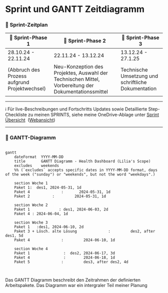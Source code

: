 # Sprint und GANTT Zeitdiagramm
 
 ### :running: Sprint-Zeitplan

| :pushpin: Sprint-Phase 1                      | :pushpin: Sprint-Phase 2                                                                             | :pushpin: Sprint-Phase 3                            |
| --------------------------------------------- | ---------------------------------------------------------------------------------------------------- | --------------------------------------------------- |
| 28.10.24 - 22.11.24                           | 22.11.24 - 13.12.24                                                                                  | 13.12.24 - 27.1.25                                  |
| (Abbruch des Prozess aufgrund Projektwechsel) | Neu-Konzeption des Projektes, Auswahl der Technischen Mittel, Vorbereitung der Dokumentationssmittel | Technische Umsetzung und schriftliche Dokumentation |

-----

:information_source: Für live-Beschreibungen und Fortschritts Updates sowie Detaillierte Step-Checkliste zu meinen SPRINTS, siehe meine OneDrive-Ablage unter [Sprint Übersicht](onenote:https://tbzedu-my.sharepoint.com/personal/lilia_mechani_edu_tbz_ch/Documents/Semesterarbeit_2/Semesterarbeit_2/Neuer%20Abschnitt%201.one#Sprint%20Übersicht&section-id={CE589B69-7EAF-4A1A-875A-8E1A01B2A96B}&page-id={8AF6203E-F087-498B-A29F-B953D48F6FB2}&end)  ([Webansicht](https://tbzedu-my.sharepoint.com/personal/lilia_mechani_edu_tbz_ch/_layouts/OneNote.aspx?id=%2Fpersonal%2Flilia_mechani_edu_tbz_ch%2FDocuments%2FSemesterarbeit_2%2FSemesterarbeit_2&wd=target%28Neuer%20Abschnitt%201.one%7CCE589B69-7EAF-4A1A-875A-8E1A01B2A96B%2FSprint%20%C3%9Cbersicht%7C8AF6203E-F087-498B-A29F-B953D48F6FB2%2F%29))

---
###  :calendar: GANTT-Diagramm

```mermaid

gantt
    dateFormat  YYYY-MM-DD
    title       GANTT Diagramm - Health Dashboard (Lilia's Scope)
    excludes    weekends
    %% (`excludes` accepts specific dates in YYYY-MM-DD format, days of the week ("sunday") or "weekends", but not the word "weekdays".)

    section Woche 1
    Paket 1:  des1, 2024-05-31, 1d
    Paket 4              :       2024-05-31, 1d
    Paket 2          :         2024-05-31, 1d

    section Woche 2
    Paket 1             : des1, 2024-06-03, 2d
    Paket 4 : 2024-06-04, 1d

    section Woche 3
    Paket 1   :des1, 2024-06-10, 2d
    Paket 3 + Lösch. alte Lösung              :         des2, after des1, 5d
    Paket 4              :         2024-06-10, 1d

    section Woche 4
    Paket 1               :  des2, 2024-06-17, 3d
    Paket 4               :        2024-06-18, 1d
    Paket 5              :         des3, after des2, 4d



```

Das GANTT Diagramm beschreibt den Zeitrahmen der definierten Arbeitspakete. Das Diagramm war ein intergraler Teil meiner Planung
